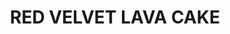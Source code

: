 ---
title: RED VELVET LAVA CAKE
image: /pizza/CAKE03.webp
price: 4
beforePrice: 4
rating: 3
desc: A truly indulgent experience with sweet and rich red velvet cake on a creamy cheese flavoured base to give a burst of flavour in
newArrival: true
veg: true
totalReviews: 10
type: dessert
detailPath: /menu/1
---